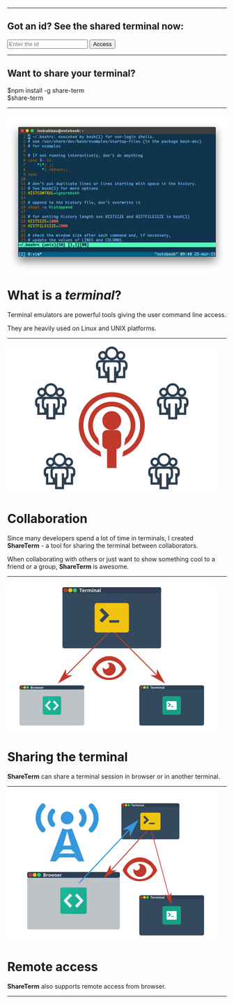 <hr> <div class="text-center provide-ip"> <h2>Got an id? See the shared terminal now:</h2> <form action="/term" method="get"> <input type="text" name="id" class="form-elm" placeholder="Enter the id" /> <button type="submit" class="btn bg-black">Access</button> </form> </div> <hr> <div class="text-center provide-ip"> <h2>Want to share your terminal?</h2> <div class="installation share-term monospace"> <span class="no-select">$</span><span>npm install -g share-term</span> <br> <span class="no-select">$</span><span>share-term</span> <br> </pre> </div> <hr> <div class="section"> <img src="images/1.png" class="pull-left"> <div class="description"> <h1>What is a <em>terminal</em>?</h1> <p>Terminal emulators are powerful tools giving the user command line access.</p> <p>They are heavily used on Linux and UNIX platforms.</p> </div> </div> <hr> <div class="section"> <img src="images/2.png" class="pull-right"> <div class="description"> <h1>Collaboration</h1> <p>Since many developers spend a lot of time in terminals, I created <strong>ShareTerm</strong> - a tool for sharing the terminal between collaborators.</p> <p>When collaborating with others or just want to show something cool to a friend or a group, <strong>ShareTerm</strong> is awesome.</p> </div> </div> <hr> <div class="section"> <img src="images/3.png" class="pull-left"> <div class="description"> <h1>Sharing the terminal</h1> <p><strong>ShareTerm</strong> can share a terminal session in browser or in another terminal.</p> </div> </div> <hr> <div class="section"> <img src="images/4.png" class="pull-right"> <div class="description"> <h1>Remote access</h1> <p><strong>ShareTerm</strong> also supports remote access from browser.</p> </div> </div> <hr>